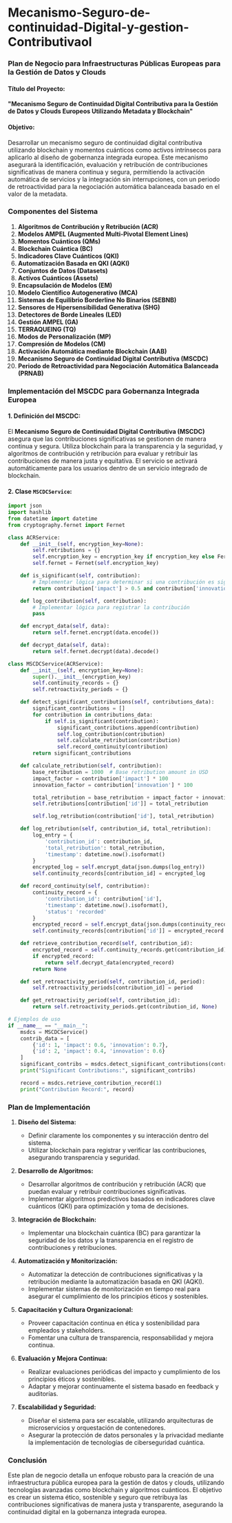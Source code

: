 # Mecanismo-Seguro-de-continuidad-Digital-y-gestion-Contributivaol

### Plan de Negocio para Infraestructuras Públicas Europeas para la Gestión de Datos y Clouds

#### Título del Proyecto:
**"Mecanismo Seguro de Continuidad Digital Contributiva para la Gestión de Datos y Clouds Europeos Utilizando Metadata y Blockchain"**

#### Objetivo:
Desarrollar un mecanismo seguro de continuidad digital contributiva utilizando blockchain y momentos cuánticos como activos intrínsecos para aplicarlo al diseño de gobernanza integrada europea. Este mecanismo asegurará la identificación, evaluación y retribución de contribuciones significativas de manera continua y segura, permitiendo la activación automática de servicios y la integración sin interrupciones, con un periodo de retroactividad para la negociación automática balanceada basado en el valor de la metadata.

### Componentes del Sistema

1. **Algoritmos de Contribución y Retribución (ACR)**
2. **Modelos AMPEL (Augmented Multi-Pivotal Element Lines)**
3. **Momentos Cuánticos (QMs)**
4. **Blockchain Cuántica (BC)**
5. **Indicadores Clave Cuánticos (QKI)**
6. **Automatización Basada en QKI (AQKI)**
7. **Conjuntos de Datos (Datasets)**
8. **Activos Cuánticos (Assets)**
9. **Encapsulación de Modelos (EM)**
10. **Modelo Científico Autogenerativo (MCA)**
11. **Sistemas de Equilibrio Borderline No Binarios (SEBNB)**
12. **Sensores de Hipersensibilidad Generativa (SHG)**
13. **Detectores de Borde Lineales (LED)**
14. **Gestión AMPEL (GA)**
15. **TERRAQUEING (TQ)**
16. **Modos de Personalización (MP)**
17. **Compresión de Modelos (CM)**
18. **Activación Automática mediante Blockchain (AAB)**
19. **Mecanismo Seguro de Continuidad Digital Contributiva (MSCDC)**
20. **Periodo de Retroactividad para Negociación Automática Balanceada (PRNAB)**

### Implementación del MSCDC para Gobernanza Integrada Europea

#### 1. Definición del MSCDC:
El **Mecanismo Seguro de Continuidad Digital Contributiva (MSCDC)** asegura que las contribuciones significativas se gestionen de manera continua y segura. Utiliza blockchain para la transparencia y la seguridad, y algoritmos de contribución y retribución para evaluar y retribuir las contribuciones de manera justa y equitativa. El servicio se activará automáticamente para los usuarios dentro de un servicio integrado de blockchain.

#### 2. Clase `MSCDCService`:

```python
import json
import hashlib
from datetime import datetime
from cryptography.fernet import Fernet

class ACRService:
    def __init__(self, encryption_key=None):
        self.retributions = {}
        self.encryption_key = encryption_key if encryption_key else Fernet.generate_key()
        self.fernet = Fernet(self.encryption_key)

    def is_significant(self, contribution):
        # Implementar lógica para determinar si una contribución es significativa
        return contribution['impact'] > 0.5 and contribution['innovation'] > 0.5

    def log_contribution(self, contribution):
        # Implementar lógica para registrar la contribución
        pass

    def encrypt_data(self, data):
        return self.fernet.encrypt(data.encode())

    def decrypt_data(self, data):
        return self.fernet.decrypt(data).decode()

class MSCDCService(ACRService):
    def __init__(self, encryption_key=None):
        super().__init__(encryption_key)
        self.continuity_records = {}
        self.retroactivity_periods = {}

    def detect_significant_contributions(self, contributions_data):
        significant_contributions = []
        for contribution in contributions_data:
            if self.is_significant(contribution):
                significant_contributions.append(contribution)
                self.log_contribution(contribution)
                self.calculate_retribution(contribution)
                self.record_continuity(contribution)
        return significant_contributions

    def calculate_retribution(self, contribution):
        base_retribution = 1000  # Base retribution amount in USD
        impact_factor = contribution['impact'] * 100
        innovation_factor = contribution['innovation'] * 100

        total_retribution = base_retribution + impact_factor + innovation_factor
        self.retributions[contribution['id']] = total_retribution

        self.log_retribution(contribution['id'], total_retribution)

    def log_retribution(self, contribution_id, total_retribution):
        log_entry = {
            'contribution_id': contribution_id,
            'total_retribution': total_retribution,
            'timestamp': datetime.now().isoformat()
        }
        encrypted_log = self.encrypt_data(json.dumps(log_entry))
        self.continuity_records[contribution_id] = encrypted_log

    def record_continuity(self, contribution):
        continuity_record = {
            'contribution_id': contribution['id'],
            'timestamp': datetime.now().isoformat(),
            'status': 'recorded'
        }
        encrypted_record = self.encrypt_data(json.dumps(continuity_record))
        self.continuity_records[contribution['id']] = encrypted_record

    def retrieve_contribution_record(self, contribution_id):
        encrypted_record = self.continuity_records.get(contribution_id)
        if encrypted_record:
            return self.decrypt_data(encrypted_record)
        return None

    def set_retroactivity_period(self, contribution_id, period):
        self.retroactivity_periods[contribution_id] = period

    def get_retroactivity_period(self, contribution_id):
        return self.retroactivity_periods.get(contribution_id, None)

# Ejemplos de uso
if __name__ == "__main__":
    msdcs = MSCDCService()
    contrib_data = [
        {'id': 1, 'impact': 0.6, 'innovation': 0.7},
        {'id': 2, 'impact': 0.4, 'innovation': 0.6}
    ]
    significant_contribs = msdcs.detect_significant_contributions(contrib_data)
    print("Significant Contributions:", significant_contribs)

    record = msdcs.retrieve_contribution_record(1)
    print("Contribution Record:", record)
```

### Plan de Implementación

1. **Diseño del Sistema:**
   - Definir claramente los componentes y su interacción dentro del sistema.
   - Utilizar blockchain para registrar y verificar las contribuciones, asegurando transparencia y seguridad.

2. **Desarrollo de Algoritmos:**
   - Desarrollar algoritmos de contribución y retribución (ACR) que puedan evaluar y retribuir contribuciones significativas.
   - Implementar algoritmos predictivos basados en indicadores clave cuánticos (QKI) para optimización y toma de decisiones.

3. **Integración de Blockchain:**
   - Implementar una blockchain cuántica (BC) para garantizar la seguridad de los datos y la transparencia en el registro de contribuciones y retribuciones.

4. **Automatización y Monitorización:**
   - Automatizar la detección de contribuciones significativas y la retribución mediante la automatización basada en QKI (AQKI).
   - Implementar sistemas de monitorización en tiempo real para asegurar el cumplimiento de los principios éticos y sostenibles.

5. **Capacitación y Cultura Organizacional:**
   - Proveer capacitación continua en ética y sostenibilidad para empleados y stakeholders.
   - Fomentar una cultura de transparencia, responsabilidad y mejora continua.

6. **Evaluación y Mejora Continua:**
   - Realizar evaluaciones periódicas del impacto y cumplimiento de los principios éticos y sostenibles.
   - Adaptar y mejorar continuamente el sistema basado en feedback y auditorías.

7. **Escalabilidad y Seguridad:**
   - Diseñar el sistema para ser escalable, utilizando arquitecturas de microservicios y orquestación de contenedores.
   - Asegurar la protección de datos personales y la privacidad mediante la implementación de tecnologías de ciberseguridad cuántica.

### Conclusión

Este plan de negocio detalla un enfoque robusto para la creación de una infraestructura pública europea para la gestión de datos y clouds, utilizando tecnologías avanzadas como blockchain y algoritmos cuánticos. El objetivo es crear un sistema ético, sostenible y seguro que retribuya las contribuciones significativas de manera justa y transparente, asegurando la continuidad digital en la gobernanza integrada europea.
